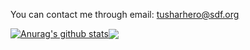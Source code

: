  You can contact me through email: <tusharhero@sdf.org>
 
 <a href="https://github.com/anuraghazra/github-readme-stats"><img align="center" src="https://github-readme-stats.vercel.app/api?username=tusharhero&show_icons=true&theme=dracula#gh-dark-mode-only" alt="Anurag's github stats" /></a><a href="https://github.com/anuraghazra/github-readme-stats"><img align="center" src="https://github-readme-stats.vercel.app/api/top-langs/?username=tusharhero&hide=html,php,css,&langs_count=10&layout=compact&theme=dracula" /></a>
